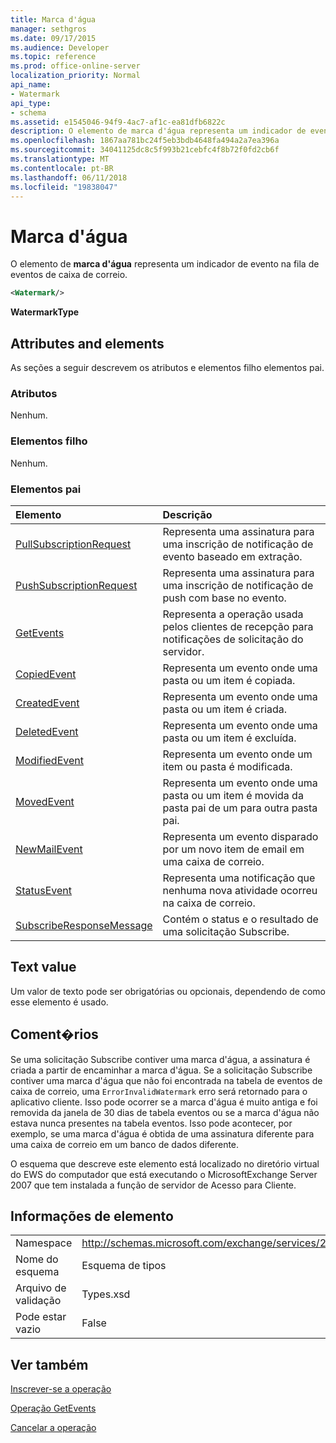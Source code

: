```yaml
---
title: Marca d'água
manager: sethgros
ms.date: 09/17/2015
ms.audience: Developer
ms.topic: reference
ms.prod: office-online-server
localization_priority: Normal
api_name:
- Watermark
api_type:
- schema
ms.assetid: e1545046-94f9-4ac7-af1c-ea81dfb6822c
description: O elemento de marca d'água representa um indicador de evento na fila de eventos de caixa de correio.
ms.openlocfilehash: 1867aa781bc24f5eb3bdb4648fa494a2a7ea396a
ms.sourcegitcommit: 34041125dc8c5f993b21cebfc4f8b72f0fd2cb6f
ms.translationtype: MT
ms.contentlocale: pt-BR
ms.lasthandoff: 06/11/2018
ms.locfileid: "19838047"
---
```

# <a name="watermark"></a>Marca d'água

O elemento de **marca d'água** representa um indicador de evento na fila de eventos de caixa de correio. 
  
```xml
<Watermark/>
```

 **WatermarkType**
## <a name="attributes-and-elements"></a>Attributes and elements

As seções a seguir descrevem os atributos e elementos filho elementos pai.
  
### <a name="attributes"></a>Atributos

Nenhum.
  
### <a name="child-elements"></a>Elementos filho

Nenhum.
  
### <a name="parent-elements"></a>Elementos pai

|**Elemento**|**Descrição**|
|:-----|:-----|
|[PullSubscriptionRequest](pullsubscriptionrequest.md) <br/> |Representa uma assinatura para uma inscrição de notificação de evento baseado em extração.  <br/> |
|[PushSubscriptionRequest](pushsubscriptionrequest.md) <br/> |Representa uma assinatura para uma inscrição de notificação de push com base no evento.  <br/> |
|[GetEvents](getevents.md) <br/> |Representa a operação usada pelos clientes de recepção para notificações de solicitação do servidor.  <br/> |
|[CopiedEvent](copiedevent.md) <br/> |Representa um evento onde uma pasta ou um item é copiada.  <br/> |
|[CreatedEvent](createdevent.md) <br/> |Representa um evento onde uma pasta ou um item é criada.  <br/> |
|[DeletedEvent](deletedevent.md) <br/> |Representa um evento onde uma pasta ou um item é excluída.  <br/> |
|[ModifiedEvent](modifiedevent.md) <br/> |Representa um evento onde um item ou pasta é modificada.  <br/> |
|[MovedEvent](movedevent.md) <br/> |Representa um evento onde uma pasta ou um item é movida da pasta pai de um para outra pasta pai.  <br/> |
|[NewMailEvent](newmailevent.md) <br/> |Representa um evento disparado por um novo item de email em uma caixa de correio.  <br/> |
|[StatusEvent](statusevent.md) <br/> |Representa uma notificação que nenhuma nova atividade ocorreu na caixa de correio.  <br/> |
|[SubscribeResponseMessage](subscriberesponsemessage.md) <br/> |Contém o status e o resultado de uma solicitação Subscribe.  <br/> |
   
## <a name="text-value"></a>Text value

Um valor de texto pode ser obrigatórias ou opcionais, dependendo de como esse elemento é usado.
  
## <a name="remarks"></a>Coment�rios

Se uma solicitação Subscribe contiver uma marca d'água, a assinatura é criada a partir de encaminhar a marca d'água. Se a solicitação Subscribe contiver uma marca d'água que não foi encontrada na tabela de eventos de caixa de correio, uma `ErrorInvalidWatermark` erro será retornado para o aplicativo cliente. Isso pode ocorrer se a marca d'água é muito antiga e foi removida da janela de 30 dias de tabela eventos ou se a marca d'água não estava nunca presentes na tabela eventos. Isso pode acontecer, por exemplo, se uma marca d'água é obtida de uma assinatura diferente para uma caixa de correio em um banco de dados diferente. 
  
O esquema que descreve este elemento está localizado no diretório virtual do EWS do computador que está executando o MicrosoftExchange Server 2007 que tem instalada a função de servidor de Acesso para Cliente.
  
## <a name="element-information"></a>Informações de elemento

|||
|:-----|:-----|
|Namespace  <br/> |http://schemas.microsoft.com/exchange/services/2006/types  <br/> |
|Nome do esquema  <br/> |Esquema de tipos  <br/> |
|Arquivo de validação  <br/> |Types.xsd  <br/> |
|Pode estar vazio  <br/> |False  <br/> |
   
## <a name="see-also"></a>Ver também



[Inscrever-se a operação](subscribe-operation.md)
  
[Operação GetEvents](getevents-operation.md)
  
[Cancelar a operação](unsubscribe-operation.md)

